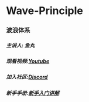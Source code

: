# Wave-Principle

  
  <!DOCTYPE html>
<html>
<head>
 <h3>波浪体系
</head>
<body>
<h5>主讲人: 鱼丸
  
<h5>观看视频:<a href="https://www.youtube.com/channel/UCrodljOlMoZJSvQaibWEcJQ">Youtube</a>
  
<h5>加入社区:<a href="https://www.youtube.com/channel/UCrodljOlMoZJSvQaibWEcJQ">Discord</a>
  
<h5>新手手册:<a href="https://b.01btc.com/kxian.html">新手入门讲解</a>
  
</body>
</html>
